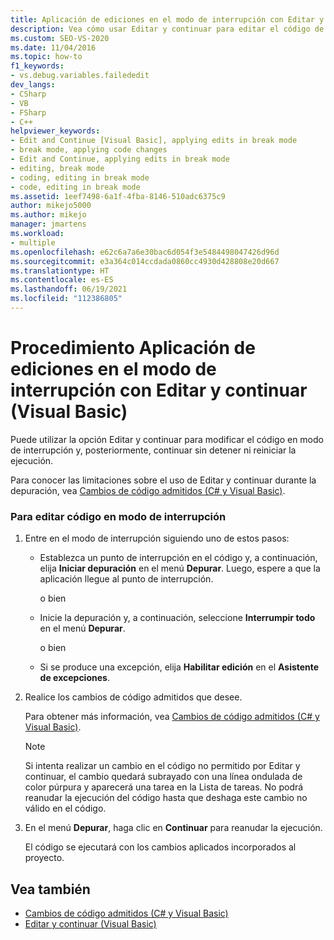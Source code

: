 ```yaml
---
title: Aplicación de ediciones en el modo de interrupción con Editar y continuar | Microsoft Docs
description: Vea cómo usar Editar y continuar para editar el código de Visual Basic en modo de interrupción. Hay varias formas de entrar en el modo de interrupción.
ms.custom: SEO-VS-2020
ms.date: 11/04/2016
ms.topic: how-to
f1_keywords:
- vs.debug.variables.failededit
dev_langs:
- CSharp
- VB
- FSharp
- C++
helpviewer_keywords:
- Edit and Continue [Visual Basic], applying edits in break mode
- break mode, applying code changes
- Edit and Continue, applying edits in break mode
- editing, break mode
- coding, editing in break mode
- code, editing in break mode
ms.assetid: 1eef7498-6a1f-4fba-8146-510adc6375c9
author: mikejo5000
ms.author: mikejo
manager: jmartens
ms.workload:
- multiple
ms.openlocfilehash: e62c6a7a6e30bac6d054f3e5484498047426d96d
ms.sourcegitcommit: e3a364c014ccdada0860cc4930d428808e20d667
ms.translationtype: HT
ms.contentlocale: es-ES
ms.lasthandoff: 06/19/2021
ms.locfileid: "112386805"
---
```

# <a name="how-to-apply-edits-in-break-mode-with-edit-and-continue-visual-basic"></a>Procedimiento Aplicación de ediciones en el modo de interrupción con Editar y continuar (Visual Basic)
Puede utilizar la opción Editar y continuar para modificar el código en modo de interrupción y, posteriormente, continuar sin detener ni reiniciar la ejecución.

Para conocer las limitaciones sobre el uso de Editar y continuar durante la depuración, vea [Cambios de código admitidos (C# y Visual Basic)](../debugger/supported-code-changes-csharp.md).

### <a name="to-edit-code-in-break-mode"></a>Para editar código en modo de interrupción

1. Entre en el modo de interrupción siguiendo uno de estos pasos:

    - Establezca un punto de interrupción en el código y, a continuación, elija **Iniciar depuración** en el menú **Depurar**. Luego, espere a que la aplicación llegue al punto de interrupción.

         o bien

    - Inicie la depuración y, a continuación, seleccione **Interrumpir todo** en el menú **Depurar**.

         o bien

    - Si se produce una excepción, elija **Habilitar edición** en el **Asistente de excepciones**.

2. Realice los cambios de código admitidos que desee.

     Para obtener más información, vea [Cambios de código admitidos (C# y Visual Basic)](../debugger/supported-code-changes-csharp.md).

    > [!NOTE]
    > Si intenta realizar un cambio en el código no permitido por Editar y continuar, el cambio quedará subrayado con una línea ondulada de color púrpura y aparecerá una tarea en la Lista de tareas. No podrá reanudar la ejecución del código hasta que deshaga este cambio no válido en el código.

3. En el menú **Depurar**, haga clic en **Continuar** para reanudar la ejecución.

     El código se ejecutará con los cambios aplicados incorporados al proyecto.

## <a name="see-also"></a>Vea también
- [Cambios de código admitidos (C# y Visual Basic)](../debugger/supported-code-changes-csharp.md)
- [Editar y continuar (Visual Basic)](../debugger/edit-and-continue-visual-basic.md)
